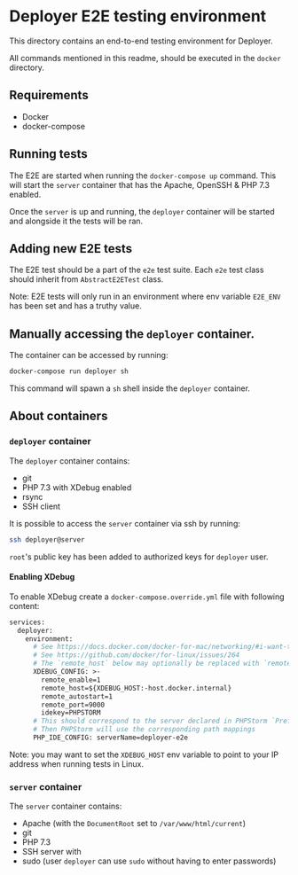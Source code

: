 # Deployer E2E testing environment

This directory contains an end-to-end testing environment for Deployer.

All commands mentioned in this readme, should be executed in the `docker` directory.

## Requirements

* Docker
* docker-compose

## Running tests

The E2E are started when running the `docker-compose up` command.
This will start the `server` container that has the Apache, OpenSSH & PHP 7.3 enabled.

Once the `server` is up and running, the `deployer` container will be started and alongside it
the tests will be ran.

## Adding new E2E tests

The E2E test should be a part of the `e2e` test suite. 
Each `e2e` test class should inherit from `AbstractE2ETest` class.

Note: E2E tests will only run in an environment where env variable `E2E_ENV` has been set and has a truthy value.

## Manually accessing the `deployer` container.

The container can be accessed by running:

```bash
docker-compose run deployer sh
```

This command will spawn a `sh` shell inside the `deployer` container.

## About containers

### `deployer` container

The `deployer` container contains:

* git
* PHP 7.3 with XDebug enabled
* rsync
* SSH client

It is possible to access the `server` container via ssh by running:

```bash
ssh deployer@server
```

`root`'s public key has been added to authorized keys for `deployer` user.

#### Enabling XDebug

To enable XDebug create a `docker-compose.override.yml` file with following content:

```dockerfile
services:
  deployer:
    environment:
      # See https://docs.docker.com/docker-for-mac/networking/#i-want-to-connect-from-a-container-to-a-service-on-the-host
      # See https://github.com/docker/for-linux/issues/264
      # The `remote_host` below may optionally be replaced with `remote_connect_back=1`
      XDEBUG_CONFIG: >-
        remote_enable=1
        remote_host=${XDEBUG_HOST:-host.docker.internal}
        remote_autostart=1
        remote_port=9000
        idekey=PHPSTORM
      # This should correspond to the server declared in PHPStorm `Preferences | Languages & Frameworks | PHP | Servers`
      # Then PHPStorm will use the corresponding path mappings
      PHP_IDE_CONFIG: serverName=deployer-e2e
```

Note: you may want to set the `XDEBUG_HOST` env variable to point to your IP address when running tests in Linux.

### `server` container

The `server` container contains:

* Apache (with the `DocumentRoot` set to `/var/www/html/current`)
* git
* PHP 7.3
* SSH server with
* sudo (user `deployer` can use `sudo` without having to enter passwords)
